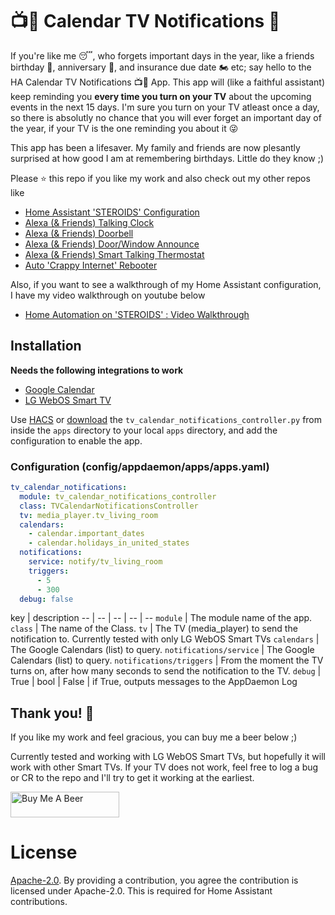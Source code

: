 # :tv::calendar: Calendar TV Notifications :chicken:

If you're like me :sleeping:, who forgets important days in the year, like a friends birthday :birthday:, anniversary :gift:, and insurance due date :motorcycle: etc; say hello to the HA Calendar TV Notifications :tv::calendar: App. This app will (like a faithful assistant) keep reminding you **every time you turn on your TV** about the upcoming events in the next 15 days. I'm sure you turn on your TV atleast once a day, so there is absolutly no chance that you will ever forget an important day of the year, if your TV is the one reminding you about it :stuck_out_tongue_winking_eye:

This app has been a lifesaver. My family and friends are now plesantly surprised at how good I am at remembering birthdays. Little do they know ;)

Please ⭐ this repo if you like my work and also check out my other repos like
- [Home Assistant 'STEROIDS' Configuration](https://github.com/UbhiTS/ha-config-ataraxis)
- [Alexa (& Friends) Talking Clock](https://github.com/UbhiTS/ad-alexatalkingclock)
- [Alexa (& Friends) Doorbell](https://github.com/UbhiTS/ad-alexadoorbell)
- [Alexa (& Friends) Door/Window Announce](https://github.com/UbhiTS/ad-alexadoorwindowannounce)
- [Alexa (& Friends) Smart Talking Thermostat](https://github.com/UbhiTS/ad-alexasmarttalkingthermostat)
- [Auto 'Crappy Internet' Rebooter](https://github.com/UbhiTS/ad-autointernetrebooter)

Also, if you want to see a walkthrough of my Home Assistant configuration, I have my video walkthrough on youtube below
- [Home Automation on 'STEROIDS' : Video Walkthrough](https://youtu.be/qqktLE9_45A)

## Installation
**Needs the following integrations to work**
- [Google Calendar](https://www.home-assistant.io/integrations/calendar.google/)
- [LG WebOS Smart TV](https://www.home-assistant.io/integrations/webostv/)

Use [HACS](https://github.com/custom-components/hacs) or [download](https://github.com/UbhiTS/ad-tvcalendarnotifications) the `tv_calendar_notifications_controller.py` from inside the `apps` directory to your local `apps` directory, and add the configuration to enable the app.

### Configuration (config/appdaemon/apps/apps.yaml)
```yaml
tv_calendar_notifications:
  module: tv_calendar_notifications_controller
  class: TVCalendarNotificationsController
  tv: media_player.tv_living_room
  calendars:
    - calendar.important_dates
    - calendar.holidays_in_united_states
  notifications:
    service: notify/tv_living_room
    triggers:
      - 5
      - 300
  debug: false
```

key | description
-- | -- | -- | -- | --
`module` | The module name of the app.
`class` | The name of the Class.
`tv` | The TV (media_player) to send the notification to. Currently tested with only LG WebOS Smart TVs
`calendars` | The Google Calendars (list) to query.
`notifications/service` | The Google Calendars (list) to query.
`notifications/triggers` | From the moment the TV turns on, after how many seconds to send the notification to the TV.
`debug` | True | bool | False | if True, outputs messages to the AppDaemon Log

## Thank you! :raised_hands:
If you like my work and feel gracious, you can buy me a beer below ;)

Currently tested and working with LG WebOS Smart TVs, but hopefully it will work with other Smart TVs. If your TV does not work, feel free to log a bug or CR to the repo and I'll try to get it working at the earliest.

<a href="https://www.buymeacoffee.com/ubhits" target="_blank">
<img src="https://www.buymeacoffee.com/assets/img/custom_images/orange_img.png"
     alt="Buy Me A Beer" 
     style="height:41px !important; width:174px !important;" />
</a>

# License
[Apache-2.0](LICENSE). By providing a contribution, you agree the contribution is licensed under Apache-2.0. This is required for Home Assistant contributions.
